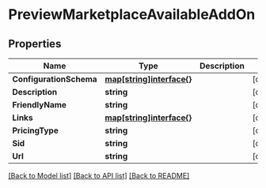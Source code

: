 # PreviewMarketplaceAvailableAddOn

## Properties

Name | Type | Description | Notes
------------ | ------------- | ------------- | -------------
**ConfigurationSchema** | [**map[string]interface{}**](.md) |  | [optional] 
**Description** | **string** |  | [optional] 
**FriendlyName** | **string** |  | [optional] 
**Links** | [**map[string]interface{}**](.md) |  | [optional] 
**PricingType** | **string** |  | [optional] 
**Sid** | **string** |  | [optional] 
**Url** | **string** |  | [optional] 

[[Back to Model list]](../README.md#documentation-for-models) [[Back to API list]](../README.md#documentation-for-api-endpoints) [[Back to README]](../README.md)


